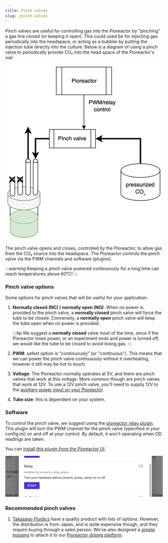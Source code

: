 ```yaml
---
title: Pinch valves
slug: /pinch-valves
---
```



Pinch valves are useful for controlling gas into the Pioreactor by "pinching" a gas line closed (or keeping it open). This could used be for injecting gas periodically into the headspace, or acting as a bubbler by putting the injection tube directly into the culture. Below is a diagram of using a pinch valve to periodically provide CO₂ into the head space of the Pioreactor's vial:

![Diagram of how to us a pinch valve](/img/user-guide/pinch_valves_in_pioreactor.png)

The pinch valve opens and closes, controlled by the Pioreactor, to allow gas from the CO₂ source into the headspace. The Pioreactor controls the pinch valve via the PWM channels and software (plugins).

:::warning
Keeping a pinch valve powered continuously for a long time can reach temperatures above 60℃!
:::


### Pinch valve options

Some options for pinch valves that will be useful for your application:

1. **Normally closed (NC) / normally open (NO)**. When no power is provided to the pinch valve, a **normally closed** pinch valve will force the tube to be closed. Conversely, a **normally open** pinch valve will keep the tube open when no power is provided.

    :::tip
    We suggest a **normally closed** valve most of the time, since if the Pioreactor loses power, or an experiment ends and power is turned off, we would like the tube to be closed to avoid losing gas.
    :::

2. **PWM**: safest option is "continuously" (or "continuous"). This means that we can power the pinch valve continuously without it overheating, however it still may be hot to touch.

3. **Voltage**: The Pioreactor normally operates at 5V, and there are pinch valves that work at this voltage. More common though are pinch valves that work at 12V. To use a 12V pinch valve, you'll need to supply 12V to the [auxiliary power input on your Pioreactor](/user-guide/external-power).

4. **Tube size**: this is dependent on your system.

### Software

To control the pinch valve, we suggest using the [pioreactor relay plugin](https://github.com/camdavidsonpilon/pioreactor-relay-plugin). This plugin will turn the PWM channel for the pinch valve (specified in your config.ini) on and off at your control. By default, it won't operating when OD readings are taken.

You can [install this plugin from the Pioreactor UI](/user-guide/using-community-plugins#installing-plugins).


![](/img/user-guide/start_relay.png)



### Recommended pinch valves

1. [Takasago Fluidics](https://www.takasago-fluidics.com/collections/pinch-valve-ps-series) have a quality product with lots of options. However, the distribution is from Japan, and is quite expensive though, and they require buying through a sales person. We've also designed a [simple housing](https://www.printables.com/model/356918-dovetail-pinch-valve-holder) to attach it to our [Pioreactor dosing platform](https://www.printables.com/model/298240-pioreactor-platform-with-dovetails).


